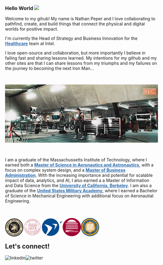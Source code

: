 ### Hello World <img src="https://media.giphy.com/media/hvRJCLFzcasrR4ia7z/giphy.gif" width="25px">

<p>Welcome to my gihub! My name is Nathan Peper and I love collaborating to pathfind, create, and build things that connect the physical and digital worlds for positive impact.</p> 

<p>I'm currently the Head of Strategy and Business Innovation for the <a href="https://www.intel.com/health" target="_blank" style="color: #2C6BAC; font-weight: bold">Healthcare</a> team at Intel.</p>

<p>I love open-source and collaboration, but more importantly I believe in failing fast and sharing lessons learned. My intentions for my github and my other sites are that I can share lessons from my triumphs and my failures on the journey to becoming the next Iron Man...</p>

<br>

<p align="center">
<img  alt="GIF" src="images/iron_man_lab.gif?raw=true" width="570" height="192" />
</p>

<br>

<p>I am a graduate of the Massachussetts Institute of Technology, where I earned both a <a href="https://aeroastro.mit.edu/" target="_blank" style="color: #2C6BAC; font-weight: bold">Master of Science in Aeronautics and Astronautics</a>, with a focus on complex system design, and a <a href="https://mitsloan.mit.edu/" target="_blank" style="color: #2C6BAC; font-weight: bold">Master of Business Administration</a>. WIth the increasing importance and potential for scalable impact of data, analytics, and AI, I also earned a a Master of Information and Data Science from the <a href="https://datascience.berkeley.edu/" target="_blank" style="color: #2C6BAC; font-weight: bold">University of California, Berkeley</a>. I am also a graduate of the <a href="https://www.westpoint.edu/" target="_blank" style="color: #2C6BAC; font-weight: bold">United States Military Academy</a>, where I earned a Bachelor of Science in Mechanical Engineering with additional focus on Aeronautial Engineering.</p>

<br><br>
[<img align="left" alt="United States Military Academy at West Point, NY" src="images/west_point_seal.png" width=60 />](https://www.westpoint.edu/)
[<img align="left" alt="Massachusetts Institute of Technology" src="images/mit_seal.png" width=60/>](https://www.mit.edu/)
[<img align="left" alt="MIT Aero Astro" src="images/mit_aeroastro_seal.png" width=70/>](https://aeroastro.mit.edu/)
[<img align="left" alt="MIT Sloan School of Management" src="images/mit_sloan_seal.png" width=60/>](https://mitsloan.mit.edu/)
[<img align="left" alt="University of California, Berkeley" src="images/ucb_seal.png" width=60/>](https://datascience.berkeley.edu/)
<br>
<br>
<br>

## Let's connect!
[<img align="left" alt="linkedin" src="https://img.shields.io/badge/LinkedIn-0077B5?style=for-the-badge&logo=linkedin&logoColor=white" />](https://www.linkedin.com/in/nathanpeper/)
[<img align="left" alt="twitter" src="https://img.shields.io/badge/Twitter-1DA1F2?style=for-the-badge&logo=twitter&logoColor=white" />](https://www.twitter.com/NathanPeper/)
<br>
<br>

